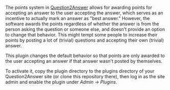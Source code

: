 The points system in [Question2Answer][1] allows for awarding points for
accepting an answer to the user accepting the answer, which serves as an
incentive to actually mark an answer as "best answer." However, the software
awards the points regardless of whether the answer is from the person asking the
question or someone else, and doesn't provide an option to change that behavior.
This might tempt some people to increase their points by posting a lot of
(trivial) questions and accepting their own (trivial) answer.

This plugin changes the default behavior so that points are only awarded to the
user accepting an answer if that answer wasn't posted by themselves.

To activate it, copy the plugin directory to the plugins directory of your
Question2Answer site (or clone this repository there), then log in as the site
admin and enable the plugin under *Admin&nbsp;&rarr; Plugins*.

[1]: https://question2answer.org/
